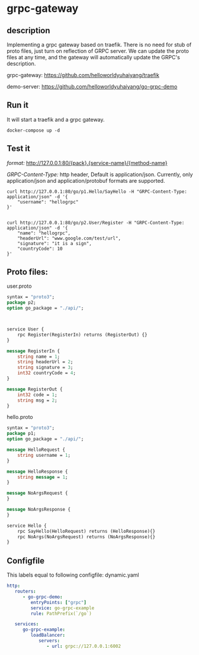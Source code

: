 # grpc-gateway
## description
Implementing a grpc gateway based on traefik. There is no need for stub of proto files, just turn on reflection of GRPC server.
We can update the proto files at any time, and the gateway will automatically update the GRPC's description.

grpc-gateway: https://github.com/helloworldyuhaiyang/traefik

demo-server: https://github.com/helloworldyuhaiyang/go-grpc-demo

## Run it
It will start a traefik and a grpc gateway.
```shell
docker-compose up -d
```

## Test it
*format:* http://127.0.0.1:80/{pack}.{service-name}/{method-name}

*GRPC-Content-Type:* http header, Default is application/json. Currently, only application/json and application/protobuf formats are supported.

```shell
curl http://127.0.0.1:80/go/p1.Hello/SayHello -H "GRPC-Content-Type: application/json" -d '{
    "username": "hellogrpc"
}'


curl http://127.0.0.1:80/go/p2.User/Register -H "GRPC-Content-Type: application/json" -d '{
    "name": "hellogrpc",
    "headerUrl": "www.google.com/test/url",
    "signature": "it is a sign",
    "countryCode": 10
}'
```

## Proto files:

user.proto
```proto
syntax = "proto3";
package p2;
option go_package = "./api/";



service User {
    rpc Register(RegisterIn) returns (RegisterOut) {}
}

message RegisterIn {
    string name = 1;
    string headerUrl = 2;
    string signature = 3;
    int32 countryCode = 4;
}

message RegisterOut {
    int32 code = 1;
    string msg = 2;
}

```

hello.proto
```proto
syntax = "proto3";
package p1;
option go_package = "./api/";

message HelloRequest {
    string username = 1;
}

message HelloResponse {
    string message = 1;
}

message NoArgsRequest {
}

message NoArgsResponse {
}

service Hello {
    rpc SayHello(HelloRequest) returns (HelloResponse){}
    rpc NoArgs(NoArgsRequest) returns (NoArgsResponse){}
}
```

## Configfile
This labels equal to following configfile:
dynamic.yaml
```yaml
http:
   routers:
      - go-grpc-demo:
         entryPoints: ["grpc"]
         service: go-grpc-example
         rule: PathPrefix(`/go`)

   services:
      go-grpc-example:
         loadBalancer:
            servers:
               - url: grpc://127.0.0.1:6002
```
